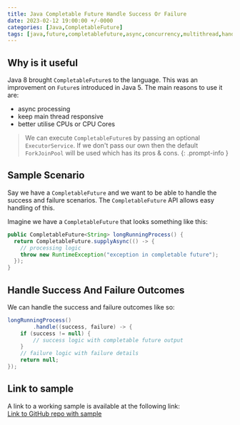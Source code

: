 ```yaml
---
title: Java Completable Future Handle Success Or Failure
date: 2023-02-12 19:00:00 +/-0000
categories: [Java,CompletableFuture]
tags: [java,future,completablefuture,async,concurrency,multithread,handle,exception]
---
```


## Why is it useful
Java 8 brought `CompletableFuture`s to the language. This was an improvement on `Future`s introduced in Java 5. The main reasons to use it are:
- async processing
- keep main thread responsive
- better utilise CPUs or CPU Cores

> We can execute `CompletableFuture`s by passing an optional `ExecutorService`. If we don't pass our own then the default `ForkJoinPool` will be used which has its pros & cons. 
{: .prompt-info }

## Sample Scenario
Say we have a `CompletableFuture` and we want to be able to handle the success and failure scenarios. The `CompletableFuture` API allows easy handling of this.

Imagine we have a `CompletableFuture` that looks something like this:
```java
public CompletableFuture<String> longRunningProcess() {
  return CompletableFuture.supplyAsync(() -> {
    // processing logic
    throw new RuntimeException("exception in completable future");
  });
}
```

## Handle Success And Failure Outcomes
We can handle the success and failure outcomes like so:

```java
longRunningProcess()
        .handle((success, failure) -> {
    if (success != null) {
        // success logic with completable future output
    }
    // failure logic with failure details
    return null;
});
```

## Link to sample
A link to a working sample is available at the following link:  
[Link to GitHub repo with sample](https://github.com/eternalgooner/java-samples/blob/main/src/main/java/java8/completablefuture/CompletableFutureHandleException.java)
